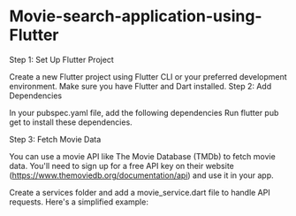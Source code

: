 # Movie-search-application-using-Flutter
Step 1: Set Up Flutter Project

Create a new Flutter project using Flutter CLI or your preferred development environment. Make sure you have Flutter and Dart installed.
Step 2: Add Dependencies

In your pubspec.yaml file, add the following dependencies
Run flutter pub get to install these dependencies.

Step 3: Fetch Movie Data

You can use a movie API like The Movie Database (TMDb) to fetch movie data. You'll need to sign up for a free API key on their website (https://www.themoviedb.org/documentation/api) and use it in your app.

Create a services folder and add a movie_service.dart file to handle API requests. Here's a simplified example:

